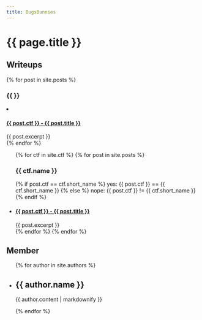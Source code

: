 ```yaml
---
title: BugsBunnies
---
```

<h1>{{ page.title }}</h1>

<h2>Writeups</h2>
    {% for post in site.posts %}
      <h3>{{  }}</h3>
        <li>
          <h4><a href="{{ post.url }}">{{ post.ctf }} - {{ post.title }}</a></h2>
          {{ post.excerpt }}
        </li>
    {% endfor %}

<ul>
  {% for ctf in site.ctf %}
    {% for post in site.posts %}
      <h3>{{ ctf.name }}</h3>
      {% if post.ctf == ctf.short_name %}
        yes: {{ post.ctf }} == {{ ctf.short_name }}
      {% else %}
        nope: {{ post.ctf }} != {{ ctf.short_name }}
      {% endif %}
        <li>
          <h4><a href="{{ post.url }}">{{ post.ctf }} - {{ post.title }}</a></h2>
          {{ post.excerpt }}
        </li>
    {% endfor %}
  {% endfor %}
</ul>

<h2>Member</h2>
<ul>
  {% for author in site.authors %}
    <li>
      <h2>{{ author.name }}</h2>
      <p>{{ author.content | markdownify }}</p>
    </li>
  {% endfor %}
</ul>

